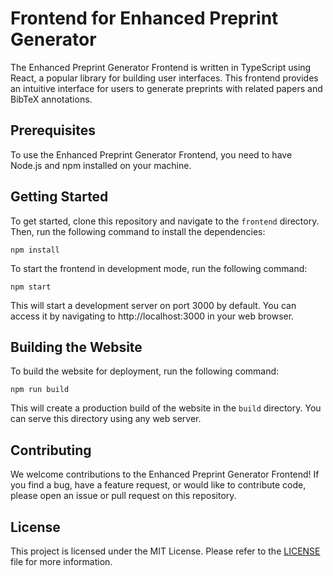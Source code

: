 # Frontend for Enhanced Preprint Generator

The Enhanced Preprint Generator Frontend is written in TypeScript using React, a popular library for building user interfaces. This frontend provides an intuitive interface for users to generate preprints with related papers and BibTeX annotations.

## Prerequisites

To use the Enhanced Preprint Generator Frontend, you need to have Node.js and npm installed on your machine.

## Getting Started
To get started, clone this repository and navigate to the ``frontend`` directory. Then, run the following command to install the dependencies:

```
npm install
```

To start the frontend in development mode, run the following command:
```
npm start
```

This will start a development server on port 3000 by default. You can access it by navigating to http://localhost:3000 in your web browser.

## Building the Website
To build the website for deployment, run the following command:
```
npm run build
```
This will create a production build of the website in the ``build`` directory. You can serve this directory using any web server.

## Contributing
We welcome contributions to the Enhanced Preprint Generator Frontend! If you find a bug, have a feature request, or would like to contribute code, please open an issue or pull request on this repository.

## License
This project is licensed under the MIT License. Please refer to the [LICENSE](../COPYING) file for more information.